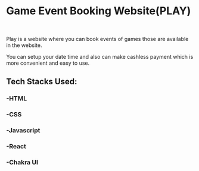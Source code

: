 <h1>Game Event Booking Website(PLAY)</h1>
</br>
<p>Play is a website where you can book events of games those are available in the website.</p>
<p>You can setup your date time and also can make cashless payment which is more convenient and easy to use.</p>

<h2>Tech Stacks Used:</h2>
<h3>-HTML</h3>
<h3>-CSS</h3>
<h3>-Javascript</h3>
<h3>-React</h3>
<h3>-Chakra UI</h3>



